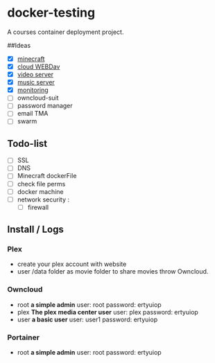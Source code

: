 # docker-testing
A courses container deployment project.

##Ideas
* [x] [minecraft](https://hub.docker.com/r/itzg/minecraft-server/)
* [x] [cloud WEBDav](https://github.com/owncloud/core)
* [x] [video server](https://github.com/plexinc/plex-media-player)
* [x] [music server](https://github.com/soundscapecloud/soundscape)
* [x] [monitoring](https://github.com/kevana/ui-for-docker)
* [ ] owncloud-suit
* [ ] password manager
* [ ] email TMA
* [ ] swarm

## Todo-list
* [ ] SSL
* [ ] DNS
* [ ] Minecraft dockerFile
* [ ] check file perms
* [ ] docker machine
* [ ] network security : 
  * [ ] firewall

## Install / Logs

### Plex
- create your plex account with website
- user /data folder as movie folder to share movies throw Owncloud.

### Owncloud
* root
	**a simple admin**
    user: root
    password: ertyuiop
* plex
	**The plex media center user**
	user: plex
	password: ertyuiop
* user
	**a basic user**
	user: user1
	password: ertyuiop

### Portainer
* root
	**a simple admin**
	user: root
	password: ertyuiop
